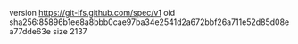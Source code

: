 version https://git-lfs.github.com/spec/v1
oid sha256:85896b1ee8a8bbb0cae97ba34e2541d2a672bbf26a711e52d85d08ea77dde63e
size 2137
